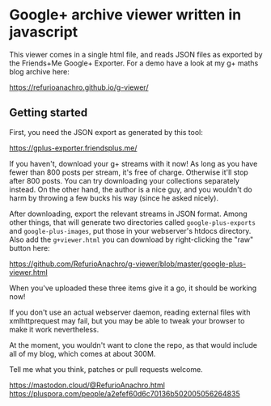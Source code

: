 
# Google+ archive viewer written in javascript

This viewer comes in a single html file, and reads JSON files as exported by the Friends+Me Google+ Exporter. For a demo have a look at my g+ maths blog archive here:

https://refurioanachro.github.io/g-viewer/

## Getting started

First, you need the JSON export as generated by this tool:

https://gplus-exporter.friendsplus.me/

If you haven't, download your g+ streams with it now! As long as you have fewer than 800 posts per stream, it's free of charge. Otherwise it'll stop after 800 posts. You can try downloading your collections separately instead. On the other hand, the author is a nice guy, and you wouldn't do harm by throwing a few bucks his way (since he asked nicely).

After downloading, export the relevant streams in JSON format. Among other things, that will generate two directories called `google-plus-exports` and `google-plus-images`, put those in your webserver's htdocs directory. Also add the `g+viewer.html` you can download by right-clicking the "raw" button here:

https://github.com/RefurioAnachro/g-viewer/blob/master/google-plus-viewer.html

When you've uploaded these three items give it a go, it should be working now!

If you don't use an actual webserver daemon, reading external files with xmlhttprequest may fail, but you may be able to tweak your browser to make it work nevertheless.

At the moment, you wouldn't want to clone the repo, as that would include all of my blog, which comes at about 300M.

Tell me what you think, patches or pull requests welcome.

https://mastodon.cloud/@RefurioAnachro.html
https://pluspora.com/people/a2efef60d6c70136b502005056264835
